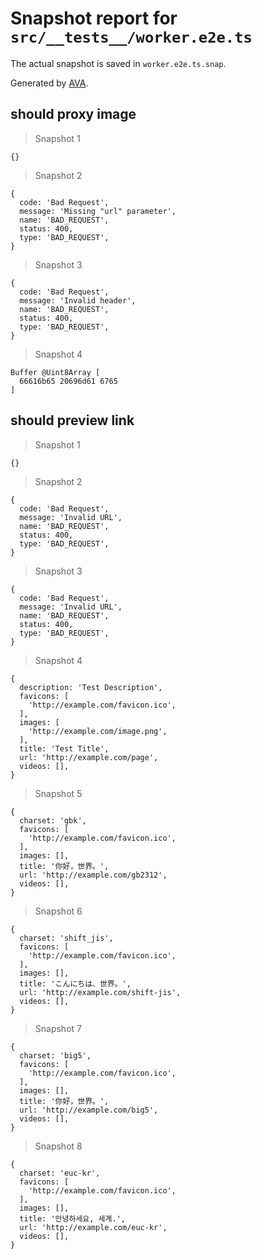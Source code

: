 # Snapshot report for `src/__tests__/worker.e2e.ts`

The actual snapshot is saved in `worker.e2e.ts.snap`.

Generated by [AVA](https://avajs.dev).

## should proxy image

> Snapshot 1

    {}

> Snapshot 2

    {
      code: 'Bad Request',
      message: 'Missing "url" parameter',
      name: 'BAD_REQUEST',
      status: 400,
      type: 'BAD_REQUEST',
    }

> Snapshot 3

    {
      code: 'Bad Request',
      message: 'Invalid header',
      name: 'BAD_REQUEST',
      status: 400,
      type: 'BAD_REQUEST',
    }

> Snapshot 4

    Buffer @Uint8Array [
      66616b65 20696d61 6765
    ]

## should preview link

> Snapshot 1

    {}

> Snapshot 2

    {
      code: 'Bad Request',
      message: 'Invalid URL',
      name: 'BAD_REQUEST',
      status: 400,
      type: 'BAD_REQUEST',
    }

> Snapshot 3

    {
      code: 'Bad Request',
      message: 'Invalid URL',
      name: 'BAD_REQUEST',
      status: 400,
      type: 'BAD_REQUEST',
    }

> Snapshot 4

    {
      description: 'Test Description',
      favicons: [
        'http://example.com/favicon.ico',
      ],
      images: [
        'http://example.com/image.png',
      ],
      title: 'Test Title',
      url: 'http://example.com/page',
      videos: [],
    }

> Snapshot 5

    {
      charset: 'gbk',
      favicons: [
        'http://example.com/favicon.ico',
      ],
      images: [],
      title: '你好，世界。',
      url: 'http://example.com/gb2312',
      videos: [],
    }

> Snapshot 6

    {
      charset: 'shift_jis',
      favicons: [
        'http://example.com/favicon.ico',
      ],
      images: [],
      title: 'こんにちは、世界。',
      url: 'http://example.com/shift-jis',
      videos: [],
    }

> Snapshot 7

    {
      charset: 'big5',
      favicons: [
        'http://example.com/favicon.ico',
      ],
      images: [],
      title: '你好，世界。',
      url: 'http://example.com/big5',
      videos: [],
    }

> Snapshot 8

    {
      charset: 'euc-kr',
      favicons: [
        'http://example.com/favicon.ico',
      ],
      images: [],
      title: '안녕하세요, 세계.',
      url: 'http://example.com/euc-kr',
      videos: [],
    }
